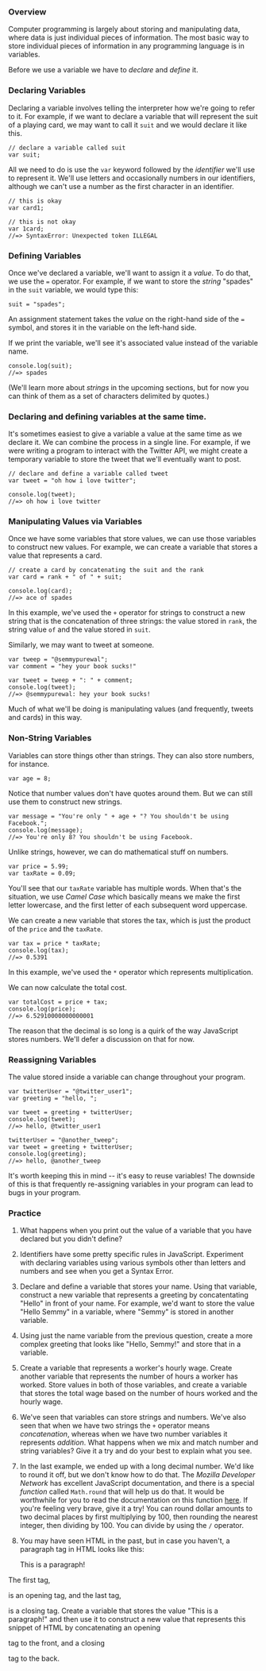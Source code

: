 ### Overview

Computer programming is largely about storing and manipulating data, where data
is just individual pieces of information. The most basic way to store individual
pieces of information in any programming language is in variables.

Before we use a variable we have to _declare_ and _define_ it.

### Declaring Variables

Declaring a variable involves telling the interpreter how we're going to refer
to it. For example, if we want to declare a variable that will represent the
suit of a playing card, we may want to call it `suit` and we would declare it
like this.

    // declare a variable called suit
    var suit;

All we need to do is use the `var` keyword followed by the _identifier_ we'll
use to represent it. We'll use letters and occasionally numbers in our
identifiers, although we can't use a number as the first character in an
identifier.

    // this is okay
    var card1;

    // this is not okay
    var 1card;
    //=> SyntaxError: Unexpected token ILLEGAL

### Defining Variables

Once we've declared a variable, we'll want to assign it a _value_. To do that,
we use the `=` operator. For example, if we want to store the _string_ "spades"
in the `suit` variable, we would type this:

    suit = "spades";

An assignment statement takes the _value_ on the right-hand side of the `=`
symbol, and stores it in the variable on the left-hand side.

If we print the variable, we'll see it's associated value instead of the
variable name.

    console.log(suit);
    //=> spades

(We'll learn more about _strings_ in the upcoming sections, but for now you can
think of them as a set of characters delimited by quotes.)

### Declaring and defining variables at the same time.

It's sometimes easiest to give a variable a value at the same time as we declare
it. We can combine the process in a single line. For example, if we were writing
a program to interact with the Twitter API, we might create a temporary variable
to store the tweet that we'll eventually want to post.

    // declare and define a variable called tweet
    var tweet = "oh how i love twitter";

    console.log(tweet);
    //=> oh how i love twitter

### Manipulating Values via Variables

Once we have some variables that store values, we can use those variables to
construct new values. For example, we can create a variable that stores a value
that represents a card.

    // create a card by concatenating the suit and the rank
    var card = rank + " of " + suit;

    console.log(card);
    //=> ace of spades

In this example, we've used the `+` operator for strings to construct a new
string that is the concatenation of three strings: the value stored in `rank`,
the string value ` of ` and the value stored in `suit`.

Similarly, we may want to tweet at someone.

    var tweep = "@semmypurewal";
    var comment = "hey your book sucks!"

    var tweet = tweep + ": " + comment;
    console.log(tweet);
    //=> @semmypurewal: hey your book sucks!


Much of what we'll be doing is manipulating values (and frequently, tweets and
cards) in this way.

### Non-String Variables

Variables can store things other than strings. They can also store numbers, for
instance.

    var age = 8;

Notice that number values don't have quotes around them. But we can still use
them to construct new strings.

    var message = "You're only " + age + "? You shouldn't be using Facebook.";
    console.log(message);
    //=> You're only 8? You shouldn't be using Facebook.

Unlike strings, however, we can do mathematical stuff on numbers.

    var price = 5.99;
    var taxRate = 0.09;

You'll see that our `taxRate` variable has multiple words. When that's the
situation, we use _Camel Case_ which basically means we make the first letter
lowercase, and the first letter of each subsequent word uppercase.

We can create a new variable that stores the tax, which is just the product of
the `price` and the `taxRate`.

    var tax = price * taxRate;
    console.log(tax);
    //=> 0.5391

In this example, we've used the `*` operator which represents multiplication.

We can now calculate the total cost.

    var totalCost = price + tax;
    console.log(price);
    //=> 6.52910000000000001

The reason that the decimal is so long is a quirk of the way JavaScript stores
numbers. We'll defer a discussion on that for now.

### Reassigning Variables

The value stored inside a variable can change throughout your program.

    var twitterUser = "@twitter_user1";
    var greeting = "hello, ";

    var tweet = greeting + twitterUser;
    console.log(tweet);
    //=> hello, @twitter_user1

    twitterUser = "@another_tweep";
    var tweet = greeting + twitterUser;
    console.log(greeting);
    //=> hello, @another_tweep

It's worth keeping this in mind -- it's easy to reuse variables! The downside of
this is that frequently re-assigning variables in your program can lead to bugs
in your program.

### Practice

1. What happens when you print out the value of a variable that you have
declared but you didn't define?

2. Identifiers have some pretty specific rules in JavaScript. Experiment with
declaring variables using various symbols other than letters and numbers and see
when you get a Syntax Error.

3. Declare and define a variable that stores your name. Using that variable,
construct a new variable that represents a greeting by concatentating "Hello" in
front of your name. For example, we'd want to store the value "Hello Semmy" in a
variable, where "Semmy" is stored in another variable.

4. Using just the name variable from the previous question, create a more
complex greeting that looks like "Hello, Semmy!" and store that in a variable.

5. Create a variable that represents a worker's hourly wage. Create another
variable that represents the number of hours a worker has worked. Store values
in both of those variables, and create a variable that stores the total wage
based on the number of hours worked and the hourly wage.

6. We've seen that variables can store strings and numbers. We've also seen that
when we have two strings the `+` operator means _concatenation_, whereas when we
have two number variables it represents _addition_. What happens when we mix and
match number and string variables? Give it a try and do your best to explain
what you see.

7. In the last example, we ended up with a long decimal number. We'd
like to round it off, but we don't know how to do that. The _Mozilla
Developer Network_ has excellent JavaScript documentation, and there
is a special _function_ called `Math.round` that will help us do
that. It would be worthwhile for you to read the documentation on this
function [here](https://developer.mozilla.org/en-US/docs/Web/JavaScript/Reference/Global_Objects/Math/round).
If you're feeling very brave, give it a try! You can round dollar amounts to two
decimal places by first multiplying by 100, then rounding the nearest integer,
then dividing by 100. You can divide by using the `/` operator.

8. You may have seen HTML in the past, but in case you haven't, a paragraph tag
in HTML looks like this:

    <p>This is a paragraph!</p>

The first tag, <p> is an opening tag, and the last tag, </p> is a closing
tag. Create a variable that stores the value "This is a paragraph!" and then use
it to construct a new value that represents this snippet of HTML by
concatenating an opening <p> tag to the front, and a closing </p> tag to the
back.